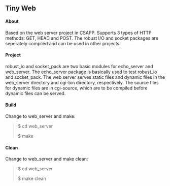 ## Tiny Web

#### About

Based on the web server project in CSAPP. Supports 3 types of HTTP methods: GET, HEAD and POST. The robust I/O and socket packages are seperately compiled and can be used in other projects.

#### Project

robust_io and socket_pack are two basic modules for echo_server and web_server. The echo_server package is basically used to test robust_io and socket_pack. The web server serves static files and dynamic files in the web_server directory and cgi-bin directory, respectively.  The source files for dynamic files are in cgi-source, which are to be compiled before dynamic files can be served.

#### Build

Change to web_server and make:

> $ cd web_server
>
> $ make

#### Clean

Change to web_server and make clean:

> $ cd web_server
>
> $ make clean
